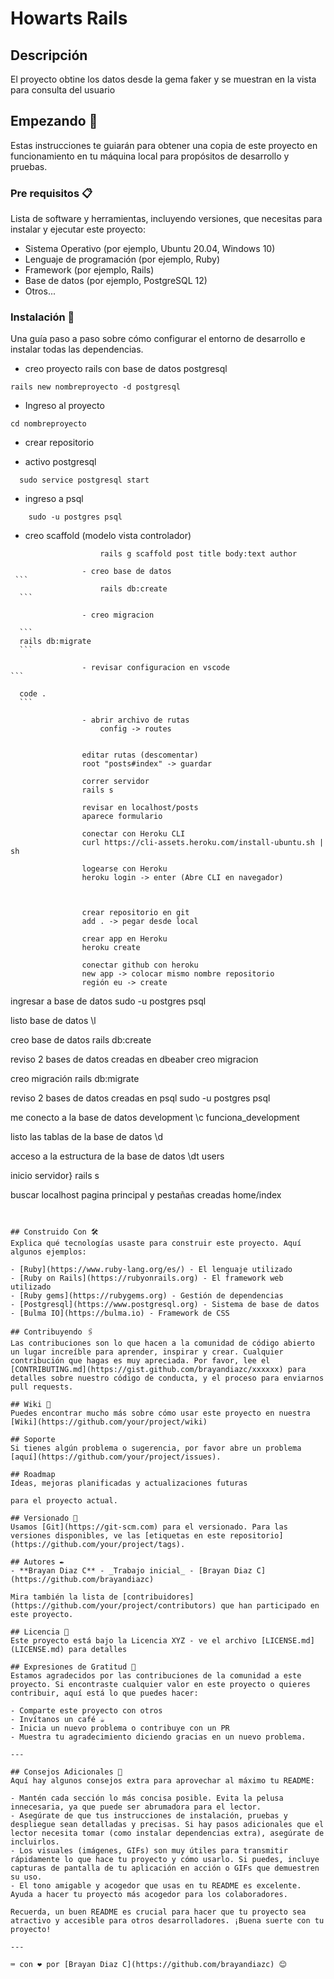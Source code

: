 # Howarts Rails

## Descripción
El proyecto obtine los datos desde la gema faker y se muestran en la vista para consulta del usuario

## Empezando 🚀
Estas instrucciones te guiarán para obtener una copia de este proyecto en funcionamiento en tu máquina local para propósitos de desarrollo y pruebas.

### Pre requisitos 📋
Lista de software y herramientas, incluyendo versiones, que necesitas para instalar y ejecutar este proyecto:

- Sistema Operativo (por ejemplo, Ubuntu 20.04, Windows 10)
- Lenguaje de programación (por ejemplo, Ruby)
- Framework (por ejemplo, Rails)
- Base de datos (por ejemplo, PostgreSQL 12)
- Otros...

### Instalación 🔧
Una guía paso a paso sobre cómo configurar el entorno de desarrollo e instalar todas las dependencias.

- creo proyecto rails con base de datos postgresql

```
rails new nombreproyecto -d postgresql

```
- Ingreso al proyecto

```
cd nombreproyecto

```

- crear repositorio

- activo postgresql


```
  sudo service postgresql start

```

- ingreso a psql

  
```
	sudo -u postgres psql

```


- creo scaffold (modelo vista controlador)
```
					rails g scaffold post title body:text author
```
					
					- creo base de datos
     ```
						rails db:create
      ```
						
					- creo migracion

      ```
      rails db:migrate
      ```
						
					- revisar configuracion en vscode
	```					
      
      code .
      ```
					
					- abrir archivo de rutas
						config -> routes
						
						
					editar rutas (descomentar)
					root "posts#index" -> guardar
					
					correr servidor
					rails s
					
					revisar en localhost/posts
					aparece formulario
					
					conectar con Heroku CLI
					curl https://cli-assets.heroku.com/install-ubuntu.sh | sh
					
					logearse con Heroku
					heroku login -> enter (Abre CLI en navegador)
					
				
					
					crear repositorio en git
					add . -> pegar desde local
					
					crear app en Heroku
					heroku create
					
					conectar github con heroku
					new app -> colocar mismo nombre repositorio
					región eu -> create
					
					
					


ingresar a base de datos
	sudo -u postgres psql

listo base de datos
	\l

creo base de datos
	rails db:create

reviso 2 bases de datos creadas en dbeaber
	creo migracion	

creo migración
	rails db:migrate
	
reviso 2 bases de datos creadas en psql
sudo -u postgres psql

me conecto a la base de datos development
\c funciona_development

listo las tablas de la base de datos
\d

acceso a la estructura de la base de datos
\dt users

inicio servidor}
rails s

buscar localhost pagina principal y pestañas creadas
home/index
```


## Construido Con 🛠️
Explica qué tecnologías usaste para construir este proyecto. Aquí algunos ejemplos:

- [Ruby](https://www.ruby-lang.org/es/) - El lenguaje utilizado
- [Ruby on Rails](https://rubyonrails.org) - El framework web utilizado
- [Ruby gems](https://rubygems.org) - Gestión de dependencias
- [Postgresql](https://www.postgresql.org) - Sistema de base de datos
- [Bulma IO](https://bulma.io) - Framework de CSS

## Contribuyendo 🖇️
Las contribuciones son lo que hacen a la comunidad de código abierto un lugar increíble para aprender, inspirar y crear. Cualquier contribución que hagas es muy apreciada. Por favor, lee el [CONTRIBUTING.md](https://gist.github.com/brayandiazc/xxxxxx) para detalles sobre nuestro código de conducta, y el proceso para enviarnos pull requests.

## Wiki 📖
Puedes encontrar mucho más sobre cómo usar este proyecto en nuestra [Wiki](https://github.com/your/project/wiki)

## Soporte
Si tienes algún problema o sugerencia, por favor abre un problema [aquí](https://github.com/your/project/issues).

## Roadmap
Ideas, mejoras planificadas y actualizaciones futuras

para el proyecto actual.

## Versionado 📌
Usamos [Git](https://git-scm.com) para el versionado. Para las versiones disponibles, ve las [etiquetas en este repositorio](https://github.com/your/project/tags).

## Autores ✒️
- **Brayan Diaz C** - _Trabajo inicial_ - [Brayan Diaz C](https://github.com/brayandiazc)

Mira también la lista de [contribuidores](https://github.com/your/project/contributors) que han participado en este proyecto.

## Licencia 📄
Este proyecto está bajo la Licencia XYZ - ve el archivo [LICENSE.md](LICENSE.md) para detalles

## Expresiones de Gratitud 🎁
Estamos agradecidos por las contribuciones de la comunidad a este proyecto. Si encontraste cualquier valor en este proyecto o quieres contribuir, aquí está lo que puedes hacer:

- Comparte este proyecto con otros
- Invítanos un café ☕
- Inicia un nuevo problema o contribuye con un PR
- Muestra tu agradecimiento diciendo gracias en un nuevo problema.

---

## Consejos Adicionales 📝
Aquí hay algunos consejos extra para aprovechar al máximo tu README:

- Mantén cada sección lo más concisa posible. Evita la pelusa innecesaria, ya que puede ser abrumadora para el lector.
- Asegúrate de que tus instrucciones de instalación, pruebas y despliegue sean detalladas y precisas. Si hay pasos adicionales que el lector necesita tomar (como instalar dependencias extra), asegúrate de incluirlos.
- Los visuales (imágenes, GIFs) son muy útiles para transmitir rápidamente lo que hace tu proyecto y cómo usarlo. Si puedes, incluye capturas de pantalla de tu aplicación en acción o GIFs que demuestren su uso.
- El tono amigable y acogedor que usas en tu README es excelente. Ayuda a hacer tu proyecto más acogedor para los colaboradores.

Recuerda, un buen README es crucial para hacer que tu proyecto sea atractivo y accesible para otros desarrolladores. ¡Buena suerte con tu proyecto!

---

⌨️ con ❤️ por [Brayan Diaz C](https://github.com/brayandiazc) 😊
